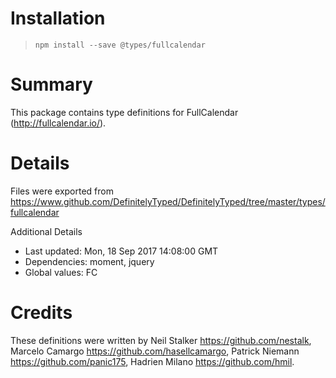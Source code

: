 # Installation
> `npm install --save @types/fullcalendar`

# Summary
This package contains type definitions for FullCalendar (http://fullcalendar.io/).

# Details
Files were exported from https://www.github.com/DefinitelyTyped/DefinitelyTyped/tree/master/types/fullcalendar

Additional Details
 * Last updated: Mon, 18 Sep 2017 14:08:00 GMT
 * Dependencies: moment, jquery
 * Global values: FC

# Credits
These definitions were written by Neil Stalker <https://github.com/nestalk>, Marcelo Camargo <https://github.com/hasellcamargo>, Patrick Niemann <https://github.com/panic175>, Hadrien Milano <https://github.com/hmil>.
